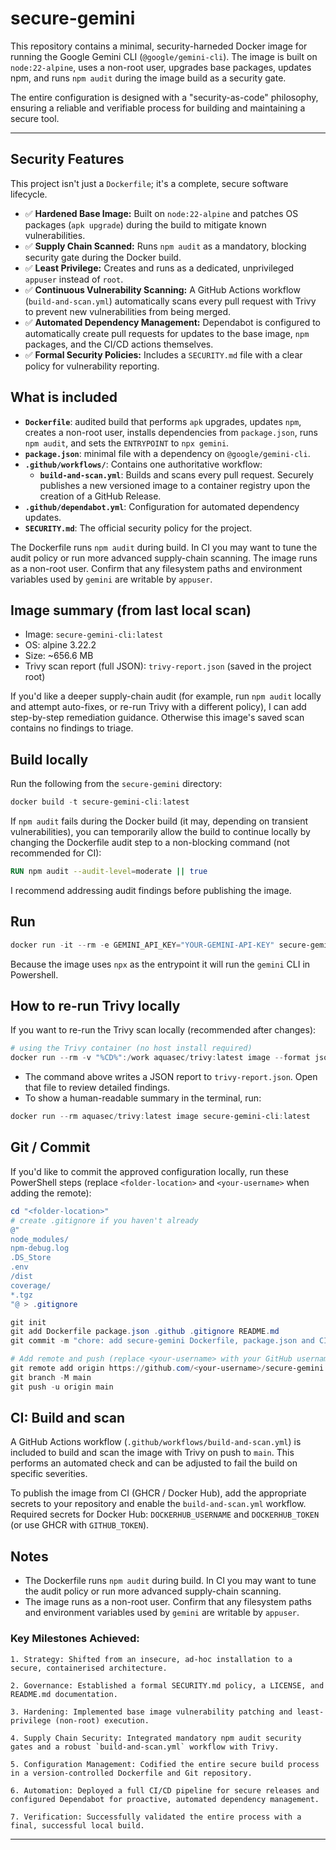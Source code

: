 # secure-gemini

This repository contains a minimal, security-harneded Docker image for running the Google Gemini CLI (`@google/gemini-cli`). The image is built on `node:22-alpine`, uses a non-root user, upgrades base packages, updates npm, and runs `npm audit` during the image build as a security gate.

The entire configuration is designed with a "security-as-code" philosophy, ensuring a reliable and verifiable process for building and maintaining a secure tool.

---

## Security Features

This project isn't just a `Dockerfile`; it's a complete, secure software lifecycle.

- ✅ **Hardened Base Image:** Built on `node:22-alpine` and patches OS packages (`apk upgrade`) during the build to mitigate known vulnerabilities.
- ✅ **Supply Chain Scanned:** Runs `npm audit` as a mandatory, blocking security gate during the Docker build.
- ✅ **Least Privilege:** Creates and runs as a dedicated, unprivileged `appuser` instead of `root`.
- ✅ **Continuous Vulnerability Scanning:** A GitHub Actions workflow (`build-and-scan.yml`) automatically scans every pull request with Trivy to prevent new vulnerabilities from being merged.
- ✅ **Automated Dependency Management:** Dependabot is configured to automatically create pull requests for updates to the base image, `npm` packages, and the CI/CD actions themselves.
- ✅ **Formal Security Policies:** Includes a `SECURITY.md` file with a clear policy for vulnerability reporting.

## What is included

- **`Dockerfile`**: audited build that performs `apk` upgrades, updates `npm`, creates a non-root user, installs dependencies from `package.json`, runs `npm audit`, and sets the `ENTRYPOINT` to `npx gemini`.
- **`package.json`**: minimal file with a dependency on `@google/gemini-cli`.
- **`.github/workflows/`**: Contains one authoritative workflow:
    - **`build-and-scan.yml`**: Builds and scans every pull request. Securely publishes a new versioned image to a container registry upon the creation of a GitHub Release.
- **`.github/dependabot.yml`**: Configuration for automated dependency updates.
- **`SECURITY.md`**: The official security policy for the project.

The Dockerfile runs `npm audit` during build. In CI you may want to tune the audit policy or run more advanced supply-chain scanning. The image runs as a non-root user. Confirm that any filesystem paths and environment variables used by `gemini` are writable by `appuser`.

## Image summary (from last local scan)

- Image: `secure-gemini-cli:latest`
- OS: alpine 3.22.2
- Size: ~656.6 MB
- Trivy scan report (full JSON): `trivy-report.json` (saved in the project root)

If you'd like a deeper supply-chain audit (for example, run `npm audit` locally and attempt auto-fixes, or re-run Trivy with a different policy), I can add step-by-step remediation guidance. Otherwise this image's saved scan contains no findings to triage.

## Build locally

Run the following from the `secure-gemini` directory:

```powershell
docker build -t secure-gemini-cli:latest
```

If `npm audit` fails during the Docker build (it may, depending on transient vulnerabilities), you can temporarily allow the build to continue locally by changing the Dockerfile audit step to a non-blocking command (not recommended for CI):

```dockerfile
RUN npm audit --audit-level=moderate || true
```

I recommend addressing audit findings before publishing the image.

## Run

```powershell
docker run -it --rm -e GEMINI_API_KEY="YOUR-GEMINI-API-KEY" secure-gemini-cli:latest
```

Because the image uses `npx` as the entrypoint it will run the `gemini` CLI in Powershell.

## How to re-run Trivy locally

If you want to re-run the Trivy scan locally (recommended after changes):

```powershell
# using the Trivy container (no host install required)
docker run --rm -v "%CD%":/work aquasec/trivy:latest image --format json --output trivy-report.json secure-gemini-cli:latest
```

- The command above writes a JSON report to `trivy-report.json`. Open that file to review detailed findings.
- To show a human-readable summary in the terminal, run:

```powershell
docker run --rm aquasec/trivy:latest image secure-gemini-cli:latest
```

## Git / Commit

If you'd like to commit the approved configuration locally, run these PowerShell steps (replace `<folder-location>` and `<your-username>` when adding the remote):

```powershell
cd "<folder-location>"
# create .gitignore if you haven't already
@"
node_modules/
npm-debug.log
.DS_Store
.env
/dist
coverage/
*.tgz
"@ > .gitignore

git init
git add Dockerfile package.json .github .gitignore README.md
git commit -m "chore: add secure-gemini Dockerfile, package.json and CI scan workflow"

# Add remote and push (replace <your-username> with your GitHub username)
git remote add origin https://github.com/<your-username>/secure-gemini.git
git branch -M main
git push -u origin main
```

## CI: Build and scan

A GitHub Actions workflow (`.github/workflows/build-and-scan.yml`) is included to build and scan the image with Trivy on push to `main`. This performs an automated check and can be adjusted to fail the build on specific severities.

To publish the image from CI (GHCR / Docker Hub), add the appropriate secrets to your repository and enable the `build-and-scan.yml` workflow. Required secrets for Docker Hub: `DOCKERHUB_USERNAME` and `DOCKERHUB_TOKEN` (or use GHCR with `GITHUB_TOKEN`).

## Notes

- The Dockerfile runs `npm audit` during build. In CI you may want to tune the audit policy or run more advanced supply-chain scanning.
- The image runs as a non-root user. Confirm that any filesystem paths and environment variables used by `gemini` are writable by `appuser`.

### Key Milestones Achieved:

    1. Strategy: Shifted from an insecure, ad-hoc installation to a secure, containerised architecture.

    2. Governance: Established a formal SECURITY.md policy, a LICENSE, and README.md documentation.

    3. Hardening: Implemented base image vulnerability patching and least-privilege (non-root) execution.

    4. Supply Chain Security: Integrated mandatory npm audit security gates and a robust `build-and-scan.yml` workflow with Trivy.

    5. Configuration Management: Codified the entire secure build process in a version-controlled Dockerfile and Git repository.

    6. Automation: Deployed a full CI/CD pipeline for secure releases and configured Dependabot for proactive, automated dependency management.

    7. Verification: Successfully validated the entire process with a final, successful local build.

---
